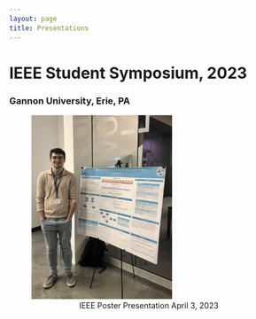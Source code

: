 ```yaml
---
layout: page
title: Presentations
---
```


# IEEE Student Symposium, 2023
### Gannon University, Erie, PA

<figure>
<img src="https://raw.githubusercontent.com/s-lasch/s-lasch.github.io/main/images/ieee_presentation_image.jpg" alt="IEEE Poster Presentation" style="width:60%">
<figcaption align = "center">IEEE Poster Presentation April 3, 2023</figcaption>
</figure>
